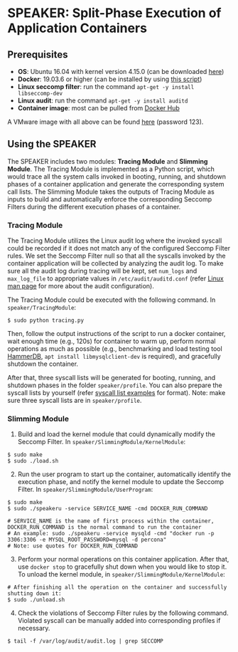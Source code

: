 # SPEAKER: Split-Phase Execution of Application Containers

## Prerequisites
* **OS**: Ubuntu 16.04 with kernel version 4.15.0 (can be downloaded [here](https://releases.ubuntu.com/16.04/ubuntu-16.04.6-desktop-amd64.iso))
* **Docker**: 19.03.6 or higher (can be installed by using [this script](./install-docker.sh))
* **Linux seccomp filter**: run the command ``apt-get -y install libseccomp-dev``
* **Linux audit**: run the command ``apt-get -y install auditd``
* **Container image**: most can be pulled from [Docker Hub](https://hub.docker.com)

A VMware image with all above can be found [here](https://drive.google.com/open?id=1KFGWQFORzLP_CLVl8TiQg0fztR9zT3c3) (password 123).


## Using the SPEAKER
The SPEAKER includes two modules: **Tracing Module** and **Slimming Module**. The Tracing Module is implemented as a Python script, which would trace all the system calls invoked in booting, running, and shutdown phases of a container application and generate the corresponding system call lists. The Slimming Module takes the outputs of Tracing Module as inputs to build and automatically enforce the corresponding Seccomp Filters during the different execution phases of a container.

### Tracing Module
The Tracing Module utilizes the Linux audit log where the invoked syscall could be recorded if it does not match any of the configured Seccomp Filter rules. We set the Seccomp Filter null so that all the syscalls invoked by the container application will be collected by analyzing the audit log. To make sure all the audit log during tracing will be kept, set ``num_logs`` and ``max_log_file`` to appropriate values in ``/etc/audit/auditd.conf`` (refer [Linux man page](https://linux.die.net/man/5/auditd.conf) for more about the audit configuration).

The Tracing Module could be executed with the following command. In ``speaker/TracingModule``:
```
$ sudo python tracing.py

```
Then, follow the output instructions of the script to run a docker container, wait enough time (e.g., 120s) for container to warm up, perform normal operations as much as possible (e.g., benchmarking and load testing tool [HammerDB](https://sourceforge.net/projects/hammerdb/files/HammerDB/HammerDB-3.2/HammerDB-3.2-Linux.tar.gz/download), ``apt install libmysqlclient-dev`` is required), and gracefully shutdown the container.

After that, three syscall lists will be generated for booting, running, and shutdown phases in the folder ``speaker/profile``. You can also prepare the syscall lists by yourself (refer [syscall list examples](./ProfileExample) for format). Note: make sure three syscall lists are in ``speaker/profile``.

### Slimming Module
1. Build and load the kernel module that could dynamically modify the Seccomp Filter. In ``speaker/SlimmingModule/KernelModule``:
```
$ sudo make
$ sudo ./load.sh
```
2. Run the user program to start up the container, automatically identify the execution phase, and notify the kernel module to update the Seccomp Filter. In ``speaker/SlimmingModule/UserProgram``:
```
$ sudo make
$ sudo ./speakeru -service SERVICE_NAME -cmd DOCKER_RUN_COMMAND

# SERVICE_NAME is the name of first process within the container, DOCKER_RUN_COMMAND is the normal command to run the container
# An example: sudo ./speakeru -service mysqld -cmd "docker run -p 3306:3306 -e MYSQL_ROOT_PASSWORD=mysql -d percona"
# Note: use quotes for DOCKER_RUN_COMMAND
```
3. Perform your normal operations on this container application. After that, use ``docker stop`` to gracefully shut down when you would like to stop it. To unload the kernel module, in ``speaker/SlimmingModule/KernelModule``:
```
# After finishing all the operation on the container and successfully shutting down it:
$ sudo ./unload.sh
```
4. Check the violations of Seccomp Filter rules by the following command. Violated syscall can be manually added into corresponding profiles if necessary. 
```
$ tail -f /var/log/audit/audit.log | grep SECCOMP
```
